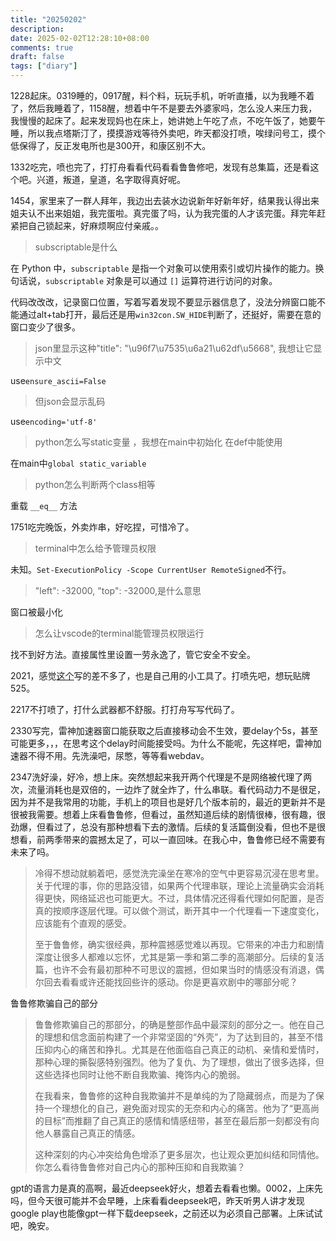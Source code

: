 ```yaml
---
title: "20250202"
description: 
date: 2025-02-02T12:28:10+08:00
comments: true
draft: false
tags: ["diary"]
---
```

1228起床。0319睡的，0917醒，料个料，玩玩手机，听听直播，以为我睡不着了，然后我睡着了，1158醒，想着中午不是要去外婆家吗，怎么没人来压力我，我慢慢的起床了。起来发现妈也在床上，她讲她上午吃了点，不吃午饭了，她要午睡，所以我点塔斯汀了，摸摸游戏等待外卖吧，昨天都没打喷，唉绿问号工，摸个低保得了，反正发电所也是300开，和康区别不大。

1332吃完，喷也完了，打打舟看看代码看看鲁鲁修吧，发现有总集篇，还是看这个吧。兴道，叛道，皇道，名字取得真好呢。

1454，家里来了一群人拜年，我边出去装水边说新年好新年好，结果我认得出来姐夫认不出来姐姐，我完蛋啦。真完蛋了吗，认为我完蛋的人才该完蛋。拜完年赶紧把自己锁起来，好麻烦啊应付亲戚。。

> subscriptable是什么

在 Python 中，`subscriptable` 是指一个对象可以使用索引或切片操作的能力。换句话说，`subscriptable` 对象是可以通过 `[]` 运算符进行访问的对象。

代码改改改，记录窗口位置，写着写着发现不要显示器信息了，没法分辨窗口能不能通过alt+tab打开，最后还是用`win32con.SW_HIDE`判断了，还挺好，需要在意的窗口变少了很多。

>json里显示这种"title": "\u96f7\u7535\u6a21\u62df\u5668", 我想让它显示中文

use`ensure_ascii=False`

>但json会显示乱码

use`encoding='utf-8'`

>python怎么写static变量 ，我想在main中初始化 在def中能使用

在main中`global static_variable`

>python怎么判断两个class相等

重载 `__eq__` 方法

1751吃完晚饭，外卖炸串，好吃捏，可惜冷了。

>terminal中怎么给予管理员权限

未知。`Set-ExecutionPolicy -Scope CurrentUser RemoteSigned`不行。

>"left": -32000, "top": -32000,是什么意思

窗口被最小化

>怎么让vscode的terminal能管理员权限运行

找不到好方法。直接属性里设置一劳永逸了，管它安全不安全。

2021，感觉[这个](https://github.com/xxfttkx/remember_window)写的差不多了，也是自己用的小工具了。打喷先吧，想玩贴牌525。

2217不打喷了，打什么武器都不舒服。打打舟写写代码了。

2330写完，雷神加速器窗口能获取之后直接移动会不生效，要delay个5s，甚至可能更多，，，在思考这个delay时间能接受吗。为什么不能呢，先这样吧，雷神加速器不得不用。先洗澡吧，尿憋，等等看webdav。

2347洗好澡，好冷，想上床。突然想起来我开两个代理是不是网络被代理了两次，流量消耗也是双倍的，一边炸了就全炸了，什么串联。看代码动力不是很足，因为并不是我常用的功能，手机上的项目也是好几个版本前的，最近的更新并不是很被我需要。想着上床看鲁鲁修，但看过，虽然知道后续的剧情很棒，很有趣，很劲爆，但看过了，总没有那种想看下去的激情。后续的复活篇倒没看，但也不是很想看，前两季带来的震撼太足了，可以一直回味。在我心中，鲁鲁修已经不需要有未来了吗。

>冷得不想动就躺着吧，感觉洗完澡坐在寒冷的空气中更容易沉浸在思考里。关于代理的事，你的思路没错，如果两个代理串联，理论上流量确实会消耗得更快，网络延迟也可能更大。不过，具体情况还得看代理如何配置，是否真的按顺序逐层代理。可以做个测试，断开其中一个代理看一下速度变化，应该能有个直观的感受。
>
>至于鲁鲁修，确实很经典，那种震撼感觉难以再现。它带来的冲击力和剧情深度让很多人都难以忘怀，尤其是第一季和第二季的高潮部分。后续的复活篇，也许不会有最初那种不可思议的震撼，但如果当时的情感没有消退，偶尔回去看看或许还能找回些许的感动。你是更喜欢剧中的哪部分呢？

鲁鲁修欺骗自己的部分

>鲁鲁修欺骗自己的那部分，的确是整部作品中最深刻的部分之一。他在自己的理想和信念面前构建了一个非常坚固的“外壳”，为了达到目的，甚至不惜压抑内心的痛苦和挣扎。尤其是在他面临自己真正的动机、亲情和爱情时，那种心理的撕裂感特别强烈。他为了复仇、为了理想，做出了很多选择，但这些选择也同时让他不断自我欺骗、掩饰内心的脆弱。
>
>在我看来，鲁鲁修的这种自我欺骗并不是单纯的为了隐藏弱点，而是为了保持一个理想化的自己，避免面对现实的无奈和内心的痛苦。他为了“更高尚的目标”而推翻了自己真正的感情和情感纽带，甚至在最后那一刻都没有向他人暴露自己真正的情感。
>
>这种深刻的内心冲突给角色增添了更多层次，也让观众更加纠结和同情他。你怎么看待鲁鲁修对自己内心的那种压抑和自我欺骗？

gpt的语言力是真的高啊，最近deepseek好火，想着去看看也懒。0002，上床先吗，但今天很可能并不会早睡，上床看看deepseek吧，昨天听男人讲才发现google play也能像gpt一样下载deepseek，之前还以为必须自己部署。上床试试吧，晚安。